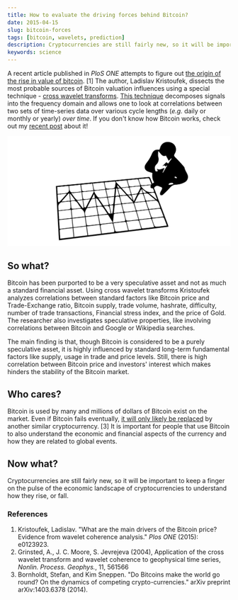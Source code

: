```yaml
---
title: How to evaluate the driving forces behind Bitcoin?
date: 2015-04-15
slug: bitcoin-forces
tags: [bitcoin, wavelets, prediction]
description: Cryptocurrencies are still fairly new, so it will be important to keep a finger on the pulse of the economic landscape of cryptocurrencies to understand how they rise, or fall.
keywords: science
---
```


A recent article published in *PloS ONE* attempts to figure out [the origin of the rise in value of bitcoin](http://dx.doi.org/10.1371/journal.pone.0123923). [1] The author, Ladislav Kristoufek, dissects the most probable sources of Bitcoin valuation influences using a special technique - [cross wavelet transforms](http://www.glaciology.net/wavelet-coherence). [This technique](http://www.glaciology.net/Home/PDFs/Announcements/Application-of-the-cross-wavelet-transform-and-wavelet-coherence-to-geophysical-time-series-) decomposes signals into the frequency domain and allows one to look at correlations between two sets of time-series data over various cycle lengths (*e.g.* daily or monthly or yearly) *over time*. If you don't know how Bitcoin works, check out my [recent post](http://sciencesowhatwhocares.xyz/how-does-bitcoin-work-or-yet-another-description-of-how-bitcoin-works/) about it!

![Stock markets flucuate - but why?](/img/stocks.svg)

## So what?

Bitcoin has been purported to be a very speculative asset and not as much a standard financial asset. Using cross wavelet transforms Kristoufek analyzes correlations between standard factors like Bitcoin price and Trade-Exchange ratio, Bitcoin supply, trade volume, hashrate, difficulty, number of trade transactions, Financial stress index, and the price of Gold. The researcher also investigates speculative properties, like involving correlations between Bitcoin and Google or Wikipedia searches.

The main finding is that, though Bitcoin is considered to be a purely speculative asset, it is highly influenced by standard long-term fundamental factors like supply, usage in trade and price levels. Still, there is high correlation between Bitcoin price and investors' interest which makes hinders the stability of the Bitcoin market.


## Who cares?

Bitcoin is used by many and millions of dollars of Bitcoin exist on the market. Even if Bitcoin fails eventually, [it will only likely be replaced](http://arxiv.org/abs/1403.6378) by another similar cryptocurrency. [3] It is important for people that use Bitcoin to also understand the economic and financial aspects of the currency and how they are related to global events.

## Now what?

Cryptocurrencies are still fairly new, so it will be important to keep a finger on the pulse of the economic landscape of cryptocurrencies to understand how they rise, or fall.


### References

1. Kristoufek, Ladislav. "What are the main drivers of the Bitcoin price? Evidence from wavelet coherence analysis." *Plos ONE* (2015): e0123923.
2. Grinsted, A., J. C. Moore, S. Jevrejeva (2004), Application of the cross wavelet transform and wavelet coherence to geophysical time series, *Nonlin. Process. Geophys.*, 11, 561566 
3. Bornholdt, Stefan, and Kim Sneppen. "Do Bitcoins make the world go round? On the dynamics of competing crypto-currencies." arXiv preprint arXiv:1403.6378 (2014).
